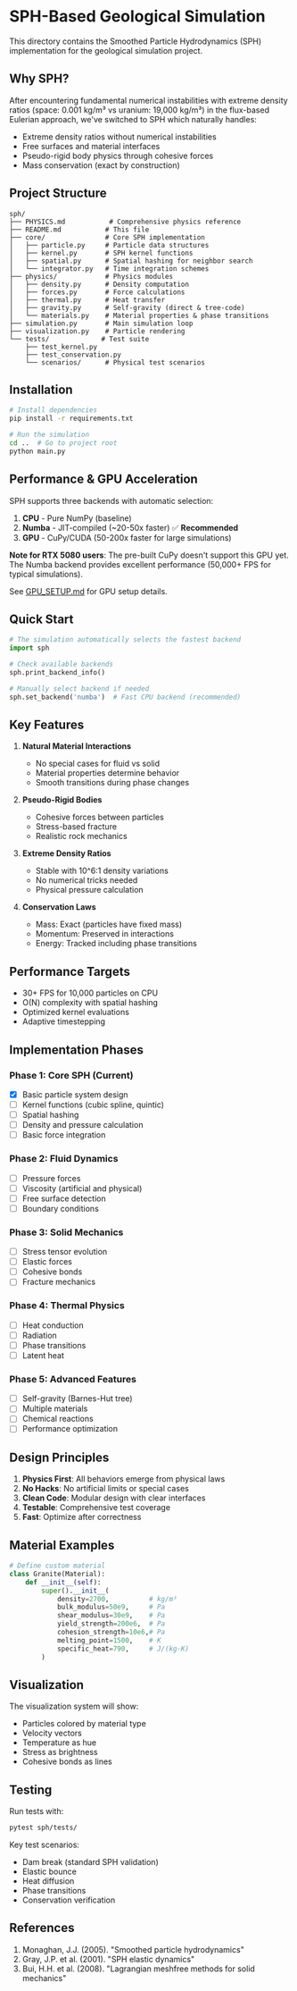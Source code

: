# SPH-Based Geological Simulation

This directory contains the Smoothed Particle Hydrodynamics (SPH) implementation for the geological simulation project.

## Why SPH?

After encountering fundamental numerical instabilities with extreme density ratios (space: 0.001 kg/m³ vs uranium: 19,000 kg/m³) in the flux-based Eulerian approach, we've switched to SPH which naturally handles:

- Extreme density ratios without numerical instabilities
- Free surfaces and material interfaces
- Pseudo-rigid body physics through cohesive forces
- Mass conservation (exact by construction)

## Project Structure

```
sph/
├── PHYSICS.md           # Comprehensive physics reference
├── README.md           # This file
├── core/               # Core SPH implementation
│   ├── particle.py     # Particle data structures
│   ├── kernel.py       # SPH kernel functions
│   ├── spatial.py      # Spatial hashing for neighbor search
│   └── integrator.py   # Time integration schemes
├── physics/            # Physics modules
│   ├── density.py      # Density computation
│   ├── forces.py       # Force calculations
│   ├── thermal.py      # Heat transfer
│   ├── gravity.py      # Self-gravity (direct & tree-code)
│   └── materials.py    # Material properties & phase transitions
├── simulation.py       # Main simulation loop
├── visualization.py    # Particle rendering
└── tests/             # Test suite
    ├── test_kernel.py
    ├── test_conservation.py
    └── scenarios/      # Physical test scenarios
```

## Installation

```bash
# Install dependencies
pip install -r requirements.txt

# Run the simulation
cd ..  # Go to project root
python main.py
```

## Performance & GPU Acceleration

SPH supports three backends with automatic selection:

1. **CPU** - Pure NumPy (baseline)
2. **Numba** - JIT-compiled (~20-50x faster) ✅ **Recommended**  
3. **GPU** - CuPy/CUDA (50-200x faster for large simulations)

**Note for RTX 5080 users**: The pre-built CuPy doesn't support this GPU yet. The Numba backend provides excellent performance (50,000+ FPS for typical simulations).

See [GPU_SETUP.md](GPU_SETUP.md) for GPU setup details.

## Quick Start

```python
# The simulation automatically selects the fastest backend
import sph

# Check available backends
sph.print_backend_info()

# Manually select backend if needed
sph.set_backend('numba')  # Fast CPU backend (recommended)
```

## Key Features

1. **Natural Material Interactions**
   - No special cases for fluid vs solid
   - Material properties determine behavior
   - Smooth transitions during phase changes

2. **Pseudo-Rigid Bodies**
   - Cohesive forces between particles
   - Stress-based fracture
   - Realistic rock mechanics

3. **Extreme Density Ratios**
   - Stable with 10^6:1 density variations
   - No numerical tricks needed
   - Physical pressure calculation

4. **Conservation Laws**
   - Mass: Exact (particles have fixed mass)
   - Momentum: Preserved in interactions
   - Energy: Tracked including phase transitions

## Performance Targets

- 30+ FPS for 10,000 particles on CPU
- O(N) complexity with spatial hashing
- Optimized kernel evaluations
- Adaptive timestepping

## Implementation Phases

### Phase 1: Core SPH (Current)
- [x] Basic particle system design
- [ ] Kernel functions (cubic spline, quintic)
- [ ] Spatial hashing
- [ ] Density and pressure calculation
- [ ] Basic force integration

### Phase 2: Fluid Dynamics
- [ ] Pressure forces
- [ ] Viscosity (artificial and physical)
- [ ] Free surface detection
- [ ] Boundary conditions

### Phase 3: Solid Mechanics
- [ ] Stress tensor evolution
- [ ] Elastic forces
- [ ] Cohesive bonds
- [ ] Fracture mechanics

### Phase 4: Thermal Physics
- [ ] Heat conduction
- [ ] Radiation
- [ ] Phase transitions
- [ ] Latent heat

### Phase 5: Advanced Features
- [ ] Self-gravity (Barnes-Hut tree)
- [ ] Multiple materials
- [ ] Chemical reactions
- [ ] Performance optimization

## Design Principles

1. **Physics First**: All behaviors emerge from physical laws
2. **No Hacks**: No artificial limits or special cases
3. **Clean Code**: Modular design with clear interfaces
4. **Testable**: Comprehensive test coverage
5. **Fast**: Optimize after correctness

## Material Examples

```python
# Define custom material
class Granite(Material):
    def __init__(self):
        super().__init__(
            density=2700,          # kg/m³
            bulk_modulus=50e9,     # Pa
            shear_modulus=30e9,    # Pa
            yield_strength=200e6,  # Pa
            cohesion_strength=10e6,# Pa
            melting_point=1500,    # K
            specific_heat=790,     # J/(kg·K)
        )
```

## Visualization

The visualization system will show:
- Particles colored by material type
- Velocity vectors
- Temperature as hue
- Stress as brightness
- Cohesive bonds as lines

## Testing

Run tests with:
```bash
pytest sph/tests/
```

Key test scenarios:
- Dam break (standard SPH validation)
- Elastic bounce
- Heat diffusion
- Phase transitions
- Conservation verification

## References

1. Monaghan, J.J. (2005). "Smoothed particle hydrodynamics"
2. Gray, J.P. et al. (2001). "SPH elastic dynamics"
3. Bui, H.H. et al. (2008). "Lagrangian meshfree methods for solid mechanics"